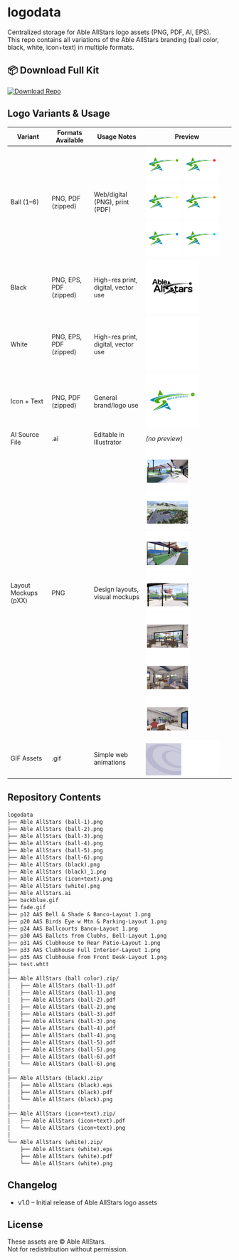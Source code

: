 # logodata


Centralized storage for Able AllStars logo assets (PNG, PDF, AI, EPS).  
This repo contains all variations of the Able AllStars branding (ball color, black, white, icon+text) in multiple formats.

## 📦 Download Full Kit
[![Download Repo](https://img.shields.io/badge/Download-Full%20Logo%20Kit-blue?style=for-the-badge&logo=github)](https://github.com/Ableallstarsorg/logodata/archive/refs/heads/main.zip)

## Logo Variants & Usage

| Variant            | Formats Available       | Usage Notes                         | Preview |
|--------------------|-------------------------|-------------------------------------|---------|
| Ball (1–6)         | PNG, PDF (zipped)       | Web/digital (PNG), print (PDF)      | <img src="Able%20AllStars%20(ball-1).png" width="80"> <img src="Able%20AllStars%20(ball-2).png" width="80"> <img src="Able%20AllStars%20(ball-3).png" width="80"> <img src="Able%20AllStars%20(ball-4).png" width="80"> <img src="Able%20AllStars%20(ball-5).png" width="80"> <img src="Able%20AllStars%20(ball-6).png" width="80"> |
| Black              | PNG, EPS, PDF (zipped)  | High-res print, digital, vector use | <img src="Able%20AllStars%20(black).png" width="120"> |
| White              | PNG, EPS, PDF (zipped)  | High-res print, digital, vector use | <img src="Able%20AllStars%20(white).png" width="120"> |
| Icon + Text        | PNG, PDF (zipped)       | General brand/logo use              | <img src="Able%20AllStars%20(icon+text).png" width="120"> |
| AI Source File     | .ai                     | Editable in Illustrator             | *(no preview)* |
| Layout Mockups (pXX) | PNG                    | Design layouts, visual mockups      | <img src="p12%20AAS%20Bell%20&%20Shade%20&%20Banco-Layout%201.png" width="100"> <img src="p20%20AAS%20Birds%20Eye%20w%20Mtn%20&%20Parking-Layout%201.png" width="100"> <img src="p24%20AAS%20Ballcourts%20Banco-Layout%201.png" width="100"> <img src="p30%20AAS%20Ballcts%20from%20Clubhs,%20Bell-Layout%201.png" width="100"> <img src="p31%20AAS%20Clubhouse%20to%20Rear%20Patio-Layout%201.png" width="100"> <img src="p33%20AAS%20Clubhouse%20Full%20Interior-Layout%201.png" width="100"> <img src="p35%20AAS%20Clubhouse%20from%20Front%20Desk-Layout%201.png" width="100"> |
| GIF Assets         | .gif                    | Simple web animations               | <img src="backblue.gif" width="80"> <img src="fade.gif" width="80"> |


## Repository Contents

```
logodata
├── Able AllStars (ball-1).png
├── Able AllStars (ball-2).png
├── Able AllStars (ball-3).png
├── Able AllStars (ball-4).png
├── Able AllStars (ball-5).png
├── Able AllStars (ball-6).png
├── Able AllStars (black).png
├── Able AllStars (black)_1.png
├── Able AllStars (icon+text).png
├── Able AllStars (white).png
├── Able AllStars.ai
├── backblue.gif
├── fade.gif
├── p12 AAS Bell & Shade & Banco-Layout 1.png
├── p20 AAS Birds Eye w Mtn & Parking-Layout 1.png
├── p24 AAS Ballcourts Banco-Layout 1.png
├── p30 AAS Ballcts from Clubhs, Bell-Layout 1.png
├── p31 AAS Clubhouse to Rear Patio-Layout 1.png
├── p33 AAS Clubhouse Full Interior-Layout 1.png
├── p35 AAS Clubhouse from Front Desk-Layout 1.png
├── test.whtt
│
├── Able AllStars (ball color).zip/
│   ├── Able AllStars (ball-1).pdf
│   ├── Able AllStars (ball-1).png
│   ├── Able AllStars (ball-2).pdf
│   ├── Able AllStars (ball-2).png
│   ├── Able AllStars (ball-3).pdf
│   ├── Able AllStars (ball-3).png
│   ├── Able AllStars (ball-4).pdf
│   ├── Able AllStars (ball-4).png
│   ├── Able AllStars (ball-5).pdf
│   ├── Able AllStars (ball-5).png
│   ├── Able AllStars (ball-6).pdf
│   └── Able AllStars (ball-6).png
│
├── Able AllStars (black).zip/
│   ├── Able AllStars (black).eps
│   ├── Able AllStars (black).pdf
│   └── Able AllStars (black).png
│
├── Able AllStars (icon+text).zip/
│   ├── Able AllStars (icon+text).pdf
│   └── Able AllStars (icon+text).png
│
└── Able AllStars (white).zip/
    ├── Able AllStars (white).eps
    ├── Able AllStars (white).pdf
    └── Able AllStars (white).png

```


## Changelog
- v1.0 – Initial release of Able AllStars logo assets


## License

These assets are © Able AllStars.  
Not for redistribution without permission.
